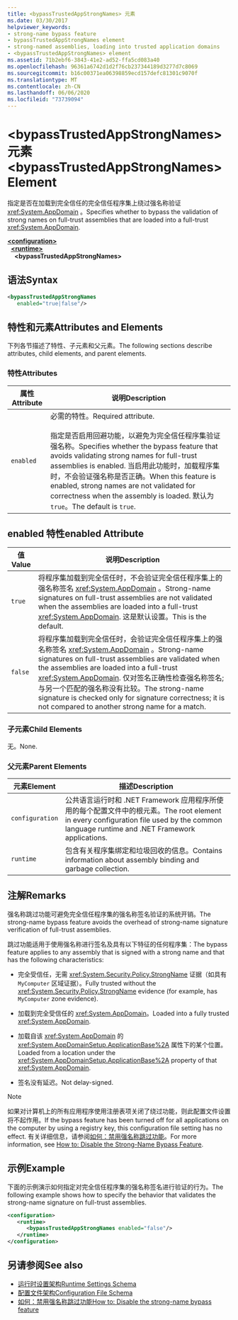 ```yaml
---
title: <bypassTrustedAppStrongNames> 元素
ms.date: 03/30/2017
helpviewer_keywords:
- strong-name bypass feature
- bypassTrustedAppStrongNames element
- strong-named assemblies, loading into trusted application domains
- <bypassTrustedAppStrongNames> element
ms.assetid: 71b2ebf6-3843-41e2-ad52-ffa5cd083a40
ms.openlocfilehash: 96361a6742d1d2f76cb237344189d3277d7c8069
ms.sourcegitcommit: b16c00371ea06398859ecd157defc81301c9070f
ms.translationtype: MT
ms.contentlocale: zh-CN
ms.lasthandoff: 06/06/2020
ms.locfileid: "73739094"
---
```

# <a name="bypasstrustedappstrongnames-element"></a><span data-ttu-id="a4252-102">\<bypassTrustedAppStrongNames> 元素</span><span class="sxs-lookup"><span data-stu-id="a4252-102">\<bypassTrustedAppStrongNames> Element</span></span>

<span data-ttu-id="a4252-103">指定是否在加载到完全信任的完全信任程序集上绕过强名称验证 <xref:System.AppDomain> 。</span><span class="sxs-lookup"><span data-stu-id="a4252-103">Specifies whether to bypass the validation of strong names on full-trust assemblies that are loaded into a full-trust <xref:System.AppDomain>.</span></span>

[**\<configuration>**](../configuration-element.md)\
&nbsp;&nbsp;[**\<runtime>**](runtime-element.md)\
&nbsp;&nbsp;&nbsp;&nbsp;**\<bypassTrustedAppStrongNames>**

## <a name="syntax"></a><span data-ttu-id="a4252-104">语法</span><span class="sxs-lookup"><span data-stu-id="a4252-104">Syntax</span></span>

```xml
<bypassTrustedAppStrongNames
   enabled="true|false"/>
```

## <a name="attributes-and-elements"></a><span data-ttu-id="a4252-105">特性和元素</span><span class="sxs-lookup"><span data-stu-id="a4252-105">Attributes and Elements</span></span>

<span data-ttu-id="a4252-106">下列各节描述了特性、子元素和父元素。</span><span class="sxs-lookup"><span data-stu-id="a4252-106">The following sections describe attributes, child elements, and parent elements.</span></span>

### <a name="attributes"></a><span data-ttu-id="a4252-107">特性</span><span class="sxs-lookup"><span data-stu-id="a4252-107">Attributes</span></span>

|<span data-ttu-id="a4252-108">属性</span><span class="sxs-lookup"><span data-stu-id="a4252-108">Attribute</span></span>|<span data-ttu-id="a4252-109">说明</span><span class="sxs-lookup"><span data-stu-id="a4252-109">Description</span></span>|
|---------------|-----------------|
|`enabled`|<span data-ttu-id="a4252-110">必需的特性。</span><span class="sxs-lookup"><span data-stu-id="a4252-110">Required attribute.</span></span><br /><br /> <span data-ttu-id="a4252-111">指定是否启用回避功能，以避免为完全信任程序集验证强名称。</span><span class="sxs-lookup"><span data-stu-id="a4252-111">Specifies whether the bypass feature that avoids validating strong names for full-trust assemblies is enabled.</span></span> <span data-ttu-id="a4252-112">当启用此功能时，加载程序集时，不会验证强名称是否正确。</span><span class="sxs-lookup"><span data-stu-id="a4252-112">When this feature is enabled, strong names are not validated for correctness when the assembly is loaded.</span></span> <span data-ttu-id="a4252-113">默认为 `true`。</span><span class="sxs-lookup"><span data-stu-id="a4252-113">The default is `true`.</span></span>|

## <a name="enabled-attribute"></a><span data-ttu-id="a4252-114">enabled 特性</span><span class="sxs-lookup"><span data-stu-id="a4252-114">enabled Attribute</span></span>

|<span data-ttu-id="a4252-115">值</span><span class="sxs-lookup"><span data-stu-id="a4252-115">Value</span></span>|<span data-ttu-id="a4252-116">说明</span><span class="sxs-lookup"><span data-stu-id="a4252-116">Description</span></span>|
|-----------|-----------------|
|`true`|<span data-ttu-id="a4252-117">将程序集加载到完全信任时，不会验证完全信任程序集上的强名称签名 <xref:System.AppDomain> 。</span><span class="sxs-lookup"><span data-stu-id="a4252-117">Strong-name signatures on full-trust assemblies are not validated when the assemblies are loaded into a full-trust <xref:System.AppDomain>.</span></span> <span data-ttu-id="a4252-118">这是默认设置。</span><span class="sxs-lookup"><span data-stu-id="a4252-118">This is the default.</span></span>|
|`false`|<span data-ttu-id="a4252-119">将程序集加载到完全信任时，会验证完全信任程序集上的强名称签名 <xref:System.AppDomain> 。</span><span class="sxs-lookup"><span data-stu-id="a4252-119">Strong-name signatures on full-trust assemblies are validated when the assemblies are loaded into a full-trust <xref:System.AppDomain>.</span></span> <span data-ttu-id="a4252-120">仅对签名正确性检查强名称签名;与另一个匹配的强名称没有比较。</span><span class="sxs-lookup"><span data-stu-id="a4252-120">The strong-name signature is checked only for signature correctness; it is not compared to another strong name for a match.</span></span>|

### <a name="child-elements"></a><span data-ttu-id="a4252-121">子元素</span><span class="sxs-lookup"><span data-stu-id="a4252-121">Child Elements</span></span>

<span data-ttu-id="a4252-122">无。</span><span class="sxs-lookup"><span data-stu-id="a4252-122">None.</span></span>

### <a name="parent-elements"></a><span data-ttu-id="a4252-123">父元素</span><span class="sxs-lookup"><span data-stu-id="a4252-123">Parent Elements</span></span>

|<span data-ttu-id="a4252-124">元素</span><span class="sxs-lookup"><span data-stu-id="a4252-124">Element</span></span>|<span data-ttu-id="a4252-125">描述</span><span class="sxs-lookup"><span data-stu-id="a4252-125">Description</span></span>|
|-------------|-----------------|
|`configuration`|<span data-ttu-id="a4252-126">公共语言运行时和 .NET Framework 应用程序所使用的每个配置文件中的根元素。</span><span class="sxs-lookup"><span data-stu-id="a4252-126">The root element in every configuration file used by the common language runtime and .NET Framework applications.</span></span>|
|`runtime`|<span data-ttu-id="a4252-127">包含有关程序集绑定和垃圾回收的信息。</span><span class="sxs-lookup"><span data-stu-id="a4252-127">Contains information about assembly binding and garbage collection.</span></span>|

## <a name="remarks"></a><span data-ttu-id="a4252-128">注解</span><span class="sxs-lookup"><span data-stu-id="a4252-128">Remarks</span></span>

<span data-ttu-id="a4252-129">强名称跳过功能可避免完全信任程序集的强名称签名验证的系统开销。</span><span class="sxs-lookup"><span data-stu-id="a4252-129">The strong-name bypass feature avoids the overhead of strong-name signature verification of full-trust assemblies.</span></span>

<span data-ttu-id="a4252-130">跳过功能适用于使用强名称进行签名及具有以下特征的任何程序集：</span><span class="sxs-lookup"><span data-stu-id="a4252-130">The bypass feature applies to any assembly that is signed with a strong name and that has the following characteristics:</span></span>

- <span data-ttu-id="a4252-131">完全受信任，无需 <xref:System.Security.Policy.StrongName> 证据（如具有 `MyComputer` 区域证据）。</span><span class="sxs-lookup"><span data-stu-id="a4252-131">Fully trusted without the <xref:System.Security.Policy.StrongName> evidence (for example, has `MyComputer` zone evidence).</span></span>

- <span data-ttu-id="a4252-132">加载到完全受信任的 <xref:System.AppDomain>。</span><span class="sxs-lookup"><span data-stu-id="a4252-132">Loaded into a fully trusted <xref:System.AppDomain>.</span></span>

- <span data-ttu-id="a4252-133">加载自该 <xref:System.AppDomain> 的 <xref:System.AppDomainSetup.ApplicationBase%2A> 属性下的某个位置。</span><span class="sxs-lookup"><span data-stu-id="a4252-133">Loaded from a location under the <xref:System.AppDomainSetup.ApplicationBase%2A> property of that <xref:System.AppDomain>.</span></span>

- <span data-ttu-id="a4252-134">签名没有延迟。</span><span class="sxs-lookup"><span data-stu-id="a4252-134">Not delay-signed.</span></span>

> [!NOTE]
> <span data-ttu-id="a4252-135">如果对计算机上的所有应用程序使用注册表项关闭了绕过功能，则此配置文件设置将不起作用。</span><span class="sxs-lookup"><span data-stu-id="a4252-135">If the bypass feature has been turned off for all applications on the computer by using a registry key, this configuration file setting has no effect.</span></span> <span data-ttu-id="a4252-136">有关详细信息，请参阅[如何：禁用强名称跳过功能](../../../../standard/assembly/disable-strong-name-bypass-feature.md)。</span><span class="sxs-lookup"><span data-stu-id="a4252-136">For more information, see [How to: Disable the Strong-Name Bypass Feature](../../../../standard/assembly/disable-strong-name-bypass-feature.md).</span></span>

## <a name="example"></a><span data-ttu-id="a4252-137">示例</span><span class="sxs-lookup"><span data-stu-id="a4252-137">Example</span></span>

<span data-ttu-id="a4252-138">下面的示例演示如何指定对完全信任程序集的强名称签名进行验证的行为。</span><span class="sxs-lookup"><span data-stu-id="a4252-138">The following example shows how to specify the behavior that validates the strong-name signature on full-trust assemblies.</span></span>

```xml
<configuration>
   <runtime>
      <bypassTrustedAppStrongNames enabled="false"/>
   </runtime>
</configuration>
```

## <a name="see-also"></a><span data-ttu-id="a4252-139">另请参阅</span><span class="sxs-lookup"><span data-stu-id="a4252-139">See also</span></span>

- [<span data-ttu-id="a4252-140">运行时设置架构</span><span class="sxs-lookup"><span data-stu-id="a4252-140">Runtime Settings Schema</span></span>](index.md)
- [<span data-ttu-id="a4252-141">配置文件架构</span><span class="sxs-lookup"><span data-stu-id="a4252-141">Configuration File Schema</span></span>](../index.md)
- [<span data-ttu-id="a4252-142">如何：禁用强名称跳过功能</span><span class="sxs-lookup"><span data-stu-id="a4252-142">How to: Disable the strong-name bypass feature</span></span>](../../../../standard/assembly/disable-strong-name-bypass-feature.md)
